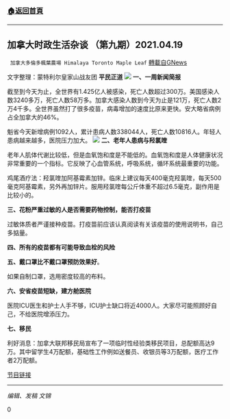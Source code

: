 ###  [:house:返回首頁](https://github.com/ourhimalayas/txt)
---

## 加拿大时政生活杂谈 （第九期）2021.04.19
` 加拿大多倫多楓葉農場 Himalaya Toronto Maple Leaf` [轉載自GNews](https://gnews.org/zh-hans/1120599/)

文字整理：蒙特利尔皇家山战友团 **平民正道**
![]()![](https://gnews.org/wp-content/uploads/2021/04/2e6ea3c88581d805acb1054ad983028a.png)
**一、一周新闻简报**

截至到今天为止，全世界有1.425亿人被感染，死亡人数超过300万。美国感染人数3240多万，死亡人数58万多。加拿大感染人数到今天为止是121万，死亡人数2万4千多。全世界虽然打了很多疫苗，病毒增加的速度比原来更快。安大略省病例占全加拿大的46%。

魁省今天新增病例1092人，累计患病人数338044人，死亡人数10816人。年轻人患病越来越多，医院压力加大。
![]()![](https://gnews.org/wp-content/uploads/2021/04/三人行.jpg)
**二、老年人患病与羟氯喹**

老年人肌体代谢比较低，但是血氧饱和度是不能低的。血氧饱和度是人体健康状况非常重要的一个指标。它反映了心血管系统，呼吸系统，循环系统最重要的功能。

鸡尾酒疗法：羟氯喹加阿基霉素加锌。临床上建议每天400毫克羟氯喹，每天500毫克阿基霉素，另外再加锌片。服用羟氯喹每公斤体重不超过6.5毫克，副作用是比较小的。

**三、花粉严重过敏的人是否需要药物控制，能否打疫苗**

过敏体质者严谨接种疫苗。打疫苗前应该认真阅读有关该疫苗的使用说明书，自己多掂量。

**四、所有的疫苗都有可能导致血栓的风险**

**五、戴口罩比不戴口罩预防效果好**。

如果自制口罩，选用密度较高的布料。

**六、安省疫苗短缺，建方舱医院**

医院ICU医生和护士人手不够，ICU护士缺口将近4000人。大家尽可能照顾好自己，不给医院增添压力。

**七、移民**

利好消息：加拿大联邦移民局宣布了一项临时性经验类移民项目，总配额高达9万。其中留学生4万配额，基础性工作例如送餐员、收银员等3万配额，医疗工作者2万配额。

[节目链接](https://gtv.org/video/id=607e0b857e083973a72c248e)

* * *

*编辑、发稿 文锦*

0
